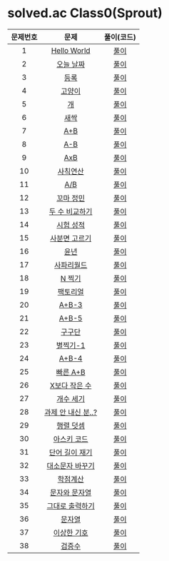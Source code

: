 # solved.ac Class0(Sprout)

| 문제번호 |  문제  | 풀이(코드) |    
|  :---:  | :---: |   :---:  |    
| 1  | [Hello World](https://www.acmicpc.net/problem/2557) | [풀이](./2557.java) |    
| 2  | [오늘 날짜](https://www.acmicpc.net/problem/10699) | [풀이](./10699.java) |    
| 3  | [등록](https://www.acmicpc.net/problem/7287) | [풀이](./7287.java) |    
| 4  | [고양이](https://www.acmicpc.net/problem/10171) | [풀이](./10171.java) |    
| 5  | [개](https://www.acmicpc.net/problem/10172) | [풀이](./10172.java) |    
| 6  | [새싹](https://www.acmicpc.net/problem/25083) | [풀이](./25083.java) |    
| 7  | [A+B](https://www.acmicpc.net/problem/1000) | [풀이](./1000.java) |    
| 8  | [A-B](https://www.acmicpc.net/problem/1001) | [풀이](./1001.java) |    
| 9  | [AxB](https://www.acmicpc.net/problem/10998) | [풀이](./10998.java) |    
| 10  | [사칙연산](https://www.acmicpc.net/problem/10869) | [풀이](./10869.java) |    
| 11  | [A/B](https://www.acmicpc.net/problem/1008) | [풀이](./1008.java) |    
| 12  | [꼬마 정민](https://www.acmicpc.net/problem/11382) | [풀이](./11382.java) |    
| 13  | [두 수 비교하기](https://www.acmicpc.net/problem/1330) | [풀이](./1330.java) |    
| 14  | [시험 성적](https://www.acmicpc.net/problem/9498) | [풀이](./9498.java) |    
| 15  | [사분면 고르기](https://www.acmicpc.net/problem/14681) | [풀이](./14681.java) |    
| 16  | [윤년](https://www.acmicpc.net/problem/2753) | [풀이](./2753.java) |    
| 17  | [사파리월드](https://www.acmicpc.net/problem/2420) | [풀이](./2420.java) |    
| 18  | [N 찍기](https://www.acmicpc.net/problem/2741) | [풀이]() |    
| 19  | [팩토리얼](https://www.acmicpc.net/problem/10872) | [풀이]() |    
| 20  | [A+B-3](https://www.acmicpc.net/problem/10950) | [풀이]() |    
| 21  | [A+B-5](https://www.acmicpc.net/problem/10952) | [풀이]() |    
| 22  | [구구단](https://www.acmicpc.net/problem/2739) | [풀이]() |    
| 23  | [별찍기-1](https://www.acmicpc.net/problem/2438) | [풀이]() |    
| 24  | [A+B-4](https://www.acmicpc.net/problem/10951) | [풀이]() |    
| 25  | [빠른 A+B](https://www.acmicpc.net/problem/15552) | [풀이]() |    
| 26  | [X보다 작은 수](https://www.acmicpc.net/problem/10871) | [풀이]() |    
| 27  | [개수 세기](https://www.acmicpc.net/problem/10807) | [풀이]() |    
| 28  | [과제 안 내신 분..?](https://www.acmicpc.net/problem/5597) | [풀이]() |    
| 29  | [행렬 덧셈](https://www.acmicpc.net/problem/2738) | [풀이]() |    
| 30  | [아스키 코드](https://www.acmicpc.net/problem/11654) | [풀이]() |    
| 31  | [단어 길이 재기](https://www.acmicpc.net/problem/2743) | [풀이]() |    
| 32  | [대소문자 바꾸기](https://www.acmicpc.net/problem/2744) | [풀이]() |    
| 33  | [학점계산](https://www.acmicpc.net/problem/2754) | [풀이]() |    
| 34  | [문자와 문자열](https://www.acmicpc.net/problem/27866) | [풀이]() |    
| 35  | [그대로 출력하기](https://www.acmicpc.net/problem/11718) | [풀이]() |    
| 36  | [문자열](https://www.acmicpc.net/problem/9086) | [풀이]() |    
| 37  | [이상한 기호](https://www.acmicpc.net/problem/15964) | [풀이]() |    
| 38  | [검증수](https://www.acmicpc.net/problem/2475) | [풀이]() |    
